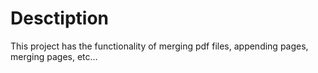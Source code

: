 # Desctiption
This project has the functionality of merging pdf files, appending pages, merging pages, etc...
